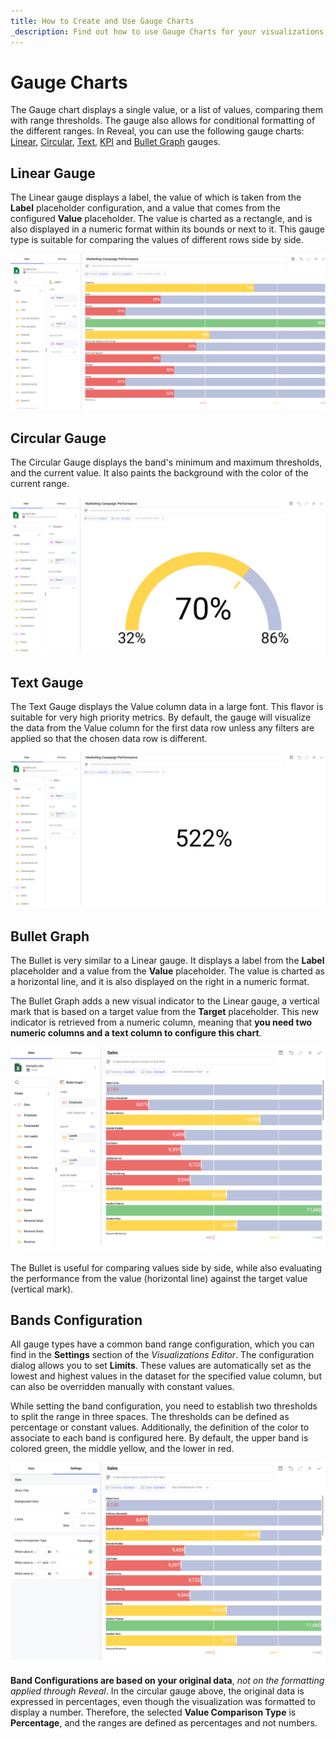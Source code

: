 ```yaml
---
title: How to Create and Use Gauge Charts
_description: Find out how to use Gauge Charts for your visualizations in Reveal.
---
```


# Gauge Charts

The Gauge chart displays a single value, or a list of values, comparing
them with range thresholds. The gauge also allows for conditional
formatting of the different ranges. In Reveal, you can use the following gauge charts: [Linear](#linear-gauge), [Circular](#circular-gauge), [Text](#text-gauge), [KPI](kpi-gauge.md) and [Bullet Graph](#bullet-graph) gauges.


## Linear Gauge

The Linear gauge displays a label, the value of which is taken from the
**Label** placeholder configuration, and a value that comes from the
configured **Value** placeholder. The value is charted as a rectangle, and
is also displayed in a numeric format within its bounds or next to it. This gauge type is suitable for comparing the values of different rows side by side.

![Linear gauge chart example in the Visualization editor](images/linear-gauge-example.png)


## Circular Gauge

The Circular Gauge displays the band's minimum and maximum thresholds, and
the current value. It also paints the background with the color of the
current range.

![Circular gauge chart example in the Visualization editor](images/circular-gauge-view-example.png)


## Text Gauge

The Text Gauge displays the Value column data in a large font. This
flavor is suitable for very high priority metrics. By default, the gauge
will visualize the data from the Value column for the first data row
unless any filters are applied so that the chosen data row is different.

![Text gauge chart example in the Visualization editor](images/text-view-gauge.png)


## Bullet Graph

The Bullet is very similar to a Linear gauge. It displays a label from
the **Label** placeholder and a value from the **Value** placeholder. The
value is charted as a horizontal line, and it is also displayed on the
right in a numeric format.

The Bullet Graph adds a new visual indicator to the Linear gauge, a
vertical mark that is based on a target value from the **Target**
placeholder. This new indicator is retrieved from a numeric column,
meaning that **you need two numeric columns and a text column to configure this chart**.

![Bullet graph gauge chart example in the Visualization editor](images/bullet-graph-example.png)

The Bullet is useful for comparing values side by side, while also
evaluating the performance from the value (horizontal line) against the
target value (vertical mark).


## Bands Configuration

All gauge types have a common band range configuration, which you can find in the **Settings** section of the *Visualizations Editor*. The configuration dialog allows you to set **Limits**. These values are automatically set as the lowest and
    highest values in the dataset for the specified value column, but
    can also be overridden manually with constant values.


While setting the band configuration, you need to establish two
    thresholds to split the range in three spaces. The thresholds can be
    defined as percentage or constant values. Additionally, the
    definition of the color to associate to each band is configured
    here. By default, the upper band is colored green, the middle
    yellow, and the lower in red.

![Gauge band configurations in the Settings section](images/gauge-band-settings.png)

**Band Configurations are based on your original data**, *not on the
formatting applied through Reveal*. In the circular gauge above, the
original data is expressed in percentages, even though the visualization
was formatted to display a number. Therefore, the selected **Value Comparison Type** is **Percentage**, and the ranges are defined as
percentages and not numbers.
